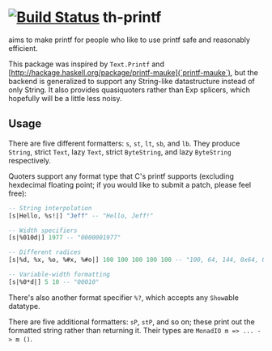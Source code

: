 [![Build Status](https://travis-ci.org/joelteon/th-printf.png)](https://travis-ci.org/joelteon/th-printf)
th-printf
=========
aims to make printf for people who like to use printf safe and reasonably efficient.

This package was inspired by `Text.Printf` and [http://hackage.haskell.org/package/printf-mauke](`printf-mauke`),
but the backend is generalized to support any String-like datastructure instead of only String. It also provides
quasiquoters rather than Exp splicers, which hopefully will be a little less noisy.

Usage
-----

There are five different formatters: `s`, `st`, `lt`, `sb`, and `lb`. They produce `String`, strict `Text`, lazy
`Text`, strict `ByteString`, and lazy `ByteString` respectively.

Quoters support any format type that C's printf supports (excluding hexdecimal floating point; if you would like to
submit a patch, please feel free):

``` haskell
-- String interpolation
[s|Hello, %s!|] "Jeff" -- "Hello, Jeff!"

-- Width specifiers
[s|%010d|] 1977 -- "0000001977"

-- Different radices
[s|%d, %x, %o, %#x, %#o|] 100 100 100 100 100 -- "100, 64, 144, 0x64, 0144"

-- Variable-width formatting
[s|%0*d|] 5 10 -- "00010"
```

There's also another format specifier `%?`, which accepts any `Show`able datatype.

There are five additional formatters: `sP`, `stP`, and so on; these print out the formatted string rather than returning
it. Their types are `MonadIO m => ... -> m ()`.
